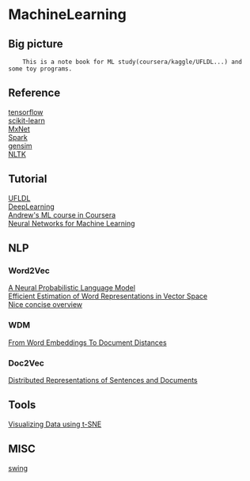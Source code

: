 MachineLearning
===============================

Big picture
------------------------------
		This is a note book for ML study(coursera/kaggle/UFLDL...) and some toy programs.

## Reference
[tensorflow](https://www.tensorflow.org/)<br/>
[scikit-learn](http://scikit-learn.org/stable/index.html)<br/>
[MxNet](http://mxnet.io/index.html)<br/>
[Spark](http://spark.apache.org/docs/latest/programming-guide.html)<br/>
[gensim](https://radimrehurek.com/gensim/)<br/>
[NLTK](https://github.com/nltk/nltk/wiki)<br/>

## Tutorial
[UFLDL](http://deeplearning.stanford.edu/wiki/index.php/UFLDL_Tutorial)<br/>
[DeepLearning](http://deeplearning.net/)<br/>
[Andrew's ML course in Coursera](https://www.coursera.org/learn/machine-learning/home/welcome)<br/>
[Neural Networks for Machine Learning](https://www.coursera.org/learn/neural-networks/home/welcome)<br/>

## NLP
### Word2Vec
[A Neural Probabilistic Language Model](http://jmlr.org/papers/volume3/bengio03a/bengio03a.pdf)<br/>
[Efficient Estimation of Word Representations in Vector Space](https://arxiv.org/pdf/1301.3781.pdf)<br/>
[Nice concise overview](https://blog.acolyer.org/2016/04/21/the-amazing-power-of-word-vectors/)<br/>
### WDM
[From Word Embeddings To Document Distances](http://jmlr.org/proceedings/papers/v37/kusnerb15.pdf)<br/>
### Doc2Vec
[Distributed Representations of Sentences and Documents](https://arxiv.org/pdf/1405.4053v2.pdf)<br/>

## Tools
[Visualizing Data using t-SNE](http://www.cs.toronto.edu/~hinton/absps/tsne.pdf)<br/>

## MISC
[swing](http://www.swig.org/Doc1.3/Python.html)<br/>
